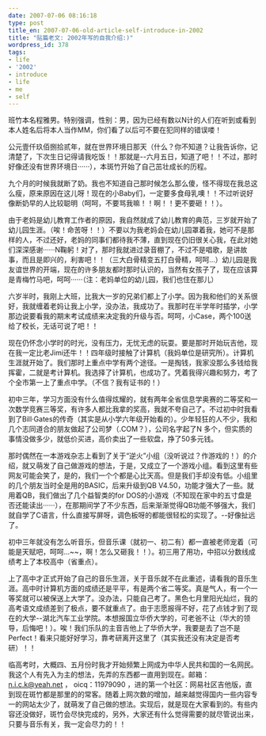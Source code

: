 ```yaml
---
date: 2007-07-06 08:16:18
type: post
title_en: 2007-07-06-old-article-self-introduce-in-2002
title: "贴篇老文: 2002年写的自我介绍:)"
wordpress_id: 378
tags:
- life
- '2002'
- introduce
- life
- me
- self
---
```


班竹本名程雅男。特别强调，性别：男，因为已经有数以N计的人们在听到或看到本人姓名后将本人当作MM，你们看了以后可不要在犯同样的错误喽！

公元壹仟玖佰捌拾贰年，就在世界环境日那天（什么？你不知道？让我告诉你，记清楚了，下次生日记得请我吃饭！！那就是--六月五日，知道了吧！！不过，那时好像还没有世界环境日······），本斑竹开始了自己茁壮成长的历程。

九个月的时候我就断了奶。我也不知道自己那时候怎么那么傻，怪不得现在我总这么瘦，原来原因在这儿呀！现在的小Baby们，一定要多食母乳噢！！不过听说好像断奶早的人比较聪明（呵呵，不要骂我嘛！！啊！！更不要砸！！）。

由于老妈是幼儿教育工作者的原因，我自然就成了幼儿教育的典范，三岁就开始了幼儿园生涯。（唉！命苦呀！！）不要以为我老妈会在幼儿园罩着我，她可不是那样的人，不过还好，老妈的同事们都待我不薄，直到现在仍旧很关心我，在此对她们深深感谢······N鞠躬！对了，那时我就进过录音棚了，不过不是唱歌，是讲故事，而且是即兴的，利害吧！！（三大白骨精变五打白骨精，呵呵...）幼儿园是我友谊世界的开端，现在的许多朋友都时那时认识的，当然有女孩子了，现在应该算是青梅竹马吧，呵呵······（注：老妈单位的幼儿园，我们也住在那儿）

六岁半时，我刚上大班，比我大一岁的兄弟们都上了小学。因为我和他们的关系很好，我就缠着老妈让我上小学，没办法，我成功了。我那时在半学年时插学，小学那边说要看我的期末考试成绩来决定我的升级与否。呵呵，小Case，两个100送给了校长，无话可说了吧！！

现在仍怀念小学时的时光，没有压力，无忧无虑的玩耍。要是那时开始玩吉他，现在我一定比老Jimi还牛！！四年级时接触了计算机（我妈单位是研究所）。计算机生涯就开始了。我们那时上重点中学有两个途径。一是掏钱，我家没那么多钱给我挥霍，二就是考计算机。我选择了计算机，也成功了。凭着我得兴趣和努力，考了个全市第一上了重点中学。（不信？我有证书的！）

初中三年，学习方面没有什么值得炫耀的，就有两年全省信息学奥赛的二等奖和一次数学竞赛三等奖，有许多人都比我拿的奖高，我就不夸自己了。不过初中时我看到了Bill·Gates的传奇（其实是从小学六年级开始看的）。少年轻狂的人不少，我和几个志同道合的朋友做起了公司梦（.COM？），公司名字起了N 多个，但实质的事情没做多少，就低价买进，高价卖出了一些软盘，挣了50多元钱。

那时偶然在一本游戏杂志上看到了关于“逆火”小组（没听说过？作游戏的！）的介绍，就又萌发了自己做游戏的想法，于是，又成立了一个游戏小组。看到这里有些网友可能会笑了，是的，我们一个个都是心比天高。但是我们手却没有低。小组里的几个朋友当时全是用的BASIC，后来升级到QB V4.50，功能才强大了一些。就用着QB，我们做出了几个益智类的for DOS的小游戏（不知现在家中的五寸盘是否还能读出······），在那期间学了不少东西，后来渐渐觉得QB功能不够强大，我们就自学了C语言，什么直接写屏呀，调色板呀的都能很轻松的实现了。--好像扯远了。

初中三年就没有怎么听音乐，但音乐课（就初一、初二有）都一直被老师宠着（可能是天赋吧，呵呵...~~，啊！怎么又砸我！！）。初三用了用功，中招以分数线成绩考上了本校高中（省重点）。

上了高中才正式开始了自己的音乐生涯，关于音乐就不在此重述，请看我的音乐生涯。高中时计算机方面的成绩还是平平，有是两个省二等奖。真是气人，有一个一等奖就可以被保送上大学了。没办法，只能自己考了。黑色七月里阳光灿烂，我的高考语文成绩差到了极点，要不就重点了。由于志愿报得不好，花了点钱才到了现在的大学--湖北汽车工业学院。本想报国立华侨大学的，可老爸不让（华大的领导，后悔吧！）。唉！我们乐队的主音吉他上了华侨大学，我要是去了岂不是 Perfect！看来只能好好学习，靠考研离开这里了（其实我还没有决定是否考研）！！

临高考时，大概四、五月份时我才开始频繁上网成为中华人民共和国的一名网民。我这个人有先入为主的想法，先弄的东西都一直用到现在。邮箱：n.i.c.k@yeah.net ， oicq：11979090 ，进的第一个社区：网易社区吉他版，直到现在斑竹都是那里的的常客。随着上网次数的增加，越来越觉得国内一些内容专一的网站太少了，就萌发了自己做的想法。实现后，就是现在大家看到的。有些内容还没做好，斑竹会尽快完成的，另外，大家还有什么觉得需要的就尽管说出来，只要与音乐有关，我一定会尽力的！！
